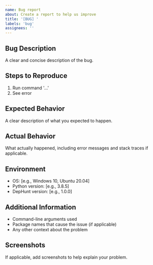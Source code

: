 ```yaml
---
name: Bug report
about: Create a report to help us improve
title: '[BUG] '
labels: 'bug'
assignees: ''
---
```


## Bug Description
A clear and concise description of the bug.

## Steps to Reproduce
1. Run command '...'
2. See error

## Expected Behavior
A clear description of what you expected to happen.

## Actual Behavior
What actually happened, including error messages and stack traces if applicable.

## Environment
- OS: [e.g., Windows 10, Ubuntu 20.04]
- Python version: [e.g., 3.8.5]
- DepHunt version: [e.g., 1.0.0]

## Additional Information
- Command-line arguments used
- Package names that cause the issue (if applicable)
- Any other context about the problem

## Screenshots
If applicable, add screenshots to help explain your problem.
